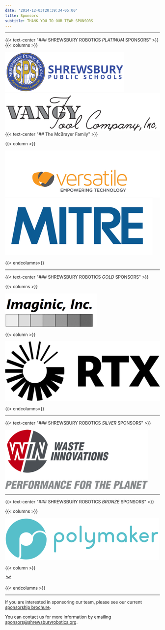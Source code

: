 ```yaml
---
date: '2014-12-03T20:39:34-05:00'
title: Sponsors
subtitle: THANK YOU TO OUR TEAM SPONSORS
---
```


---

{{< text-center "### SHREWSBURY ROBOTICS *PLATINUM* SPONSORS" >}}
{{< columns >}}

[![Shrewsbury High School](shrewsbury-public-schools.png)](https://schools.shrewsburyma.gov/high)
[![Vangytool](Vangytool.png)](http://www.vangytool.com/)
{{< text-center "## The McBrayer Family" >}}

{{< column >}}

[![Versatile Communications logo](Versatile.jpg)](https://www.weareversatile.com/)
[![MITRE](MITRE-logo_Blue.svg)](https://www.mitre.org)

{{< endcolumns>}}

---

{{< text-center "### SHREWSBURY ROBOTICS *GOLD* SPONSORS" >}}

{{< columns >}}

[![Imaginic, Inc](Imaginic.gif)](http://www.imaginic.com/)

{{< column >}}

[![RTX](rtx.png)](https://www.rtx.com/)

{{< endcolumns>}}

---

{{< text-center "### SHREWSBURY ROBOTICS *SILVER* SPONSORS" >}}

[![Win Waste](Win-Waste-Innovations.png)](https://www.win-waste.com/)

---

{{< text-center "### SHREWSBURY ROBOTICS *BRONZE* SPONSORS" >}}

{{< columns >}}

[![Polymaker](polymaker.png)](https://polymaker.com/)

{{< column >}}

![Krishnan Capital](krishnan-capital.svg)

{{< endcolumns >}}

---

If you are interested in sponsoring our team, please see our current [sponsorship brochure](sponsorship-brochure.pdf).

You can contact us for more information by emailing [sponsors@shrewsburyrobotics.org](mailto:sponsors@shrewsburyrobotics.org).
